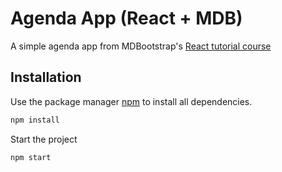 # Agenda App (React + MDB)

A simple agenda app from MDBootstrap's [React tutorial course](https://mdbootstrap.com/education/react/)

## Installation

Use the package manager [npm](https://www.npmjs.com/get-npm) to install all dependencies.

```bash
npm install
```
Start the project
```bash
npm start
```